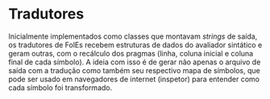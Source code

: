 # Tradutores

Inicialmente implementados como classes que montavam _strings_ de saída, os tradutores de FolEs recebem estruturas de dados do avaliador sintático e geram outras, com o recálculo dos pragmas (linha, coluna inicial e coluna final de cada símbolo). A ideia com isso é de gerar não apenas o arquivo de saída com a tradução como também seu respectivo mapa de símbolos, que pode ser usado em navegadores de internet (inspetor) para entender como cada símbolo foi transformado.